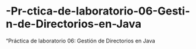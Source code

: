 # -Pr-ctica-de-laboratorio-06-Gesti-n-de-Directorios-en-Java
“Práctica de laboratorio 06: Gestión de Directorios en Java
